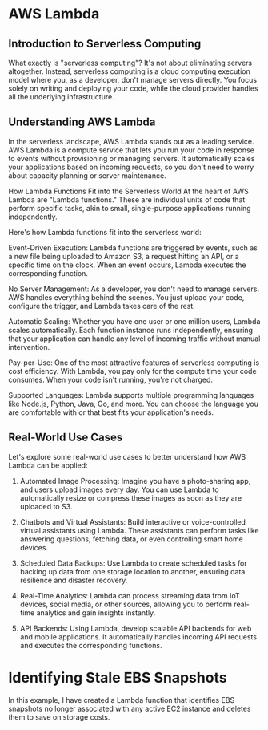 # AWS Lambda

## Introduction to Serverless Computing

What exactly is "serverless computing"? It's not about eliminating servers altogether. Instead, serverless computing is a cloud computing execution model where you, as a developer, don't manage servers directly. You focus solely on writing and deploying your code, while the cloud provider handles all the underlying infrastructure.

## Understanding AWS Lambda
In the serverless landscape, AWS Lambda stands out as a leading service. AWS Lambda is a compute service that lets you run your code in response to events without provisioning or managing servers. It automatically scales your applications based on incoming requests, so you don't need to worry about capacity planning or server maintenance.

How Lambda Functions Fit into the Serverless World
At the heart of AWS Lambda are "Lambda functions." These are individual units of code that perform specific tasks, akin to small, single-purpose applications running independently.

Here's how Lambda functions fit into the serverless world:

Event-Driven Execution: Lambda functions are triggered by events, such as a new file being uploaded to Amazon S3, a request hitting an API, or a specific time on the clock. When an event occurs, Lambda executes the corresponding function.

No Server Management: As a developer, you don't need to manage servers. AWS handles everything behind the scenes. You just upload your code, configure the trigger, and Lambda takes care of the rest.

Automatic Scaling: Whether you have one user or one million users, Lambda scales automatically. Each function instance runs independently, ensuring that your application can handle any level of incoming traffic without manual intervention.

Pay-per-Use: One of the most attractive features of serverless computing is cost efficiency. With Lambda, you pay only for the compute time your code consumes. When your code isn't running, you're not charged.

Supported Languages: Lambda supports multiple programming languages like Node.js, Python, Java, Go, and more. You can choose the language you are comfortable with or that best fits your application's needs.

## Real-World Use Cases
Let's explore some real-world use cases to better understand how AWS Lambda can be applied:

1. Automated Image Processing: Imagine you have a photo-sharing app, and users upload images every day. You can use Lambda to automatically resize or compress these images as soon as they are uploaded to S3.

2. Chatbots and Virtual Assistants: Build interactive or voice-controlled virtual assistants using Lambda. These assistants can perform tasks like answering questions, fetching data, or even controlling smart home devices.

3. Scheduled Data Backups: Use Lambda to create scheduled tasks for backing up data from one storage location to another, ensuring data resilience and disaster recovery.

4. Real-Time Analytics: Lambda can process streaming data from IoT devices, social media, or other sources, allowing you to perform real-time analytics and gain insights instantly.

5. API Backends: Using Lambda, develop scalable API backends for web and mobile applications. It automatically handles incoming API requests and executes the corresponding functions.

# Identifying Stale EBS Snapshots
In this example, I have created a Lambda function that identifies EBS snapshots no longer associated with any active EC2 instance and deletes them to save on storage costs.

